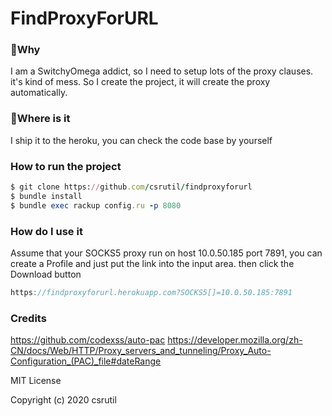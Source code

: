 # FindProxyForURL

### 🤔Why
I am a SwitchyOmega addict, so I need to setup lots of the proxy clauses. it's kind of mess. So I create the project, 
it will create the proxy automatically.


### 📍Where is it
I ship it to the heroku, you can check the code base by yourself


### How to run the project

```ruby
$ git clone https://github.com/csrutil/findproxyforurl
$ bundle install
$ bundle exec rackup config.ru -p 8080
```

### How do I use it

Assume that your SOCKS5 proxy run on host 10.0.50.185 port 7891, you can create a Profile and just put the link into the input area. then click the Download button

```js
https://findproxyforurl.herokuapp.com?SOCKS5[]=10.0.50.185:7891
```

### Credits

https://github.com/codexss/auto-pac
https://developer.mozilla.org/zh-CN/docs/Web/HTTP/Proxy_servers_and_tunneling/Proxy_Auto-Configuration_(PAC)_file#dateRange

MIT License

Copyright (c) 2020 csrutil
